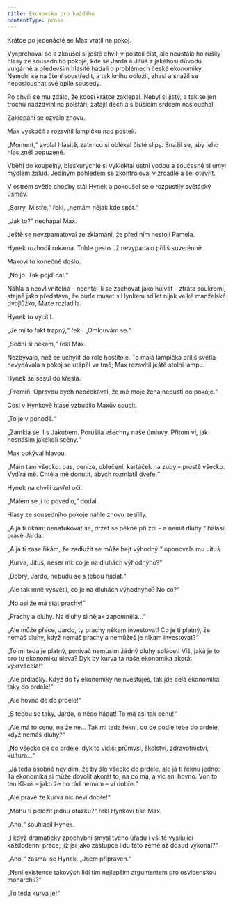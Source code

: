 ```yaml
---
title: Ekonomika pro každého
contentType: prose
---
```


<section>

Krátce po jedenácté se Max vrátil na pokoj.

Vysprchoval se a zkoušel si ještě chvíli v posteli číst, ale neustále ho rušily hlasy ze sousedního pokoje, kde se Jarda a Jituš z jakéhosi důvodu vulgárně a především hlasitě hádali o problémech české ekonomiky. Nemohl se na čtení soustředit, a tak knihu odložil, zhasl a snažil se neposlouchat své opilé sousedy.

Po chvíli se mu zdálo, že kdosi krátce zaklepal. Nebyl si jistý, a tak se jen trochu nadzdvihl na polštáři, zatajil dech a s bušícím srdcem naslouchal.

Zaklepání se ozvalo znovu.

Max vyskočil a rozsvítil lampičku nad postelí.

„Moment,“ zvolal hlasitě, zatímco si oblékal čisté slipy. Snažil se, aby jeho hlas zněl popuzeně.

Vběhl do koupelny, bleskurychle si vykloktal ústní vodou a současně si umyl mýdlem žalud. Jediným pohledem se zkontroloval v zrcadle a šel otevřít.

V ostrém světle chodby stál Hynek a pokoušel se o rozpustilý světácký úsměv.

„Sorry, Mistře,“ řekl, „nemám nějak kde spát.“

„Jak to?“ nechápal Max.

Ještě se nevzpamatoval ze zklamání, že před ním nestojí Pamela.

Hynek rozhodil rukama. Tohle gesto už nevypadalo příliš suverénně.

Maxovi to konečně došlo.

„No jo. Tak pojď dál.“

Náhlá a neovlivnitelná – nechtěl-li se zachovat jako hulvát – ztráta soukromí, stejně jako představa, že bude muset s Hynkem sdílet nijak velké manželské dvojlůžko, Maxe rozladila.

Hynek to vycítil.

„Je mi to fakt trapný,“ řekl. „Omlouvám se.“

„Sedni si někam,“ řekl Max.

Nezbývalo, než se uchýlit do role hostitele. Ta malá lampička příliš světla nevydávala a pokoj se utápěl ve tmě; Max rozsvítil ještě stolní lampu.

Hynek se sesul do křesla.

„Promiň. Opravdu bych neočekával, že mě moje žena nepustí do pokoje.“

Cosi v Hynkově hlase vzbudilo Maxův soucit.

„To je v pohodě.“

„Zamkla se. I s Jakubem. Porušila všechny naše úmluvy. Přitom ví, jak nesnáším jakékoli scény.“

Max pokýval hlavou.

„Mám tam všecko: pas, peníze, oblečení, kartáček na zuby – prostě všecko. Vydírá mě. Chtěla mě donutit, abych rozmlátil dveře.“

Hynek na chvíli zavřel oči.

„Málem se jí to povedlo,“ dodal.

Hlasy ze sousedního pokoje náhle znovu zesílily.

„A já ti řikám: nenafukovat se, držet se pěkně při zdi – a nemít dluhy,“ halasil právě Jarda.

„A já ti zase řikám, že zadlužit se může bejt výhodný!“ oponovala mu Jituš.

„Kurva, Jituš, neser mi: co je na dluhách výhodnýho?“

„Dobrý, Jardo, nebudu se s tebou hádat.“

„Ale tak mně vysvětli, co je na dluhách výhodnýho? No co?“

„No asi že má stát prachy!“

„Prachy a dluhy. Na dluhy si nějak zapomněla…“

„Ale může přece, Jardo, ty prachy někam investovat! Co je ti platný, že nemáš dluhy, když nemáš prachy a nemůžeš je nikam investovat?“

„To mi teda je platný, ponivač nemusim žádný dluhy splácet! Víš, jaká je to pro tu ekonomiku úleva? Dyk by kurva ta naše ekonomika akorát vykrvácela!“

„Ale prdlačky. Když do tý ekonomiky neinvestuješ, tak jde celá ekonomika taky do prdele!“

„Ale hovno de do prdele!“

„S tebou se taky, Jardo, o něco hádat! To má asi tak cenu!“

„Ale má to cenu, ne že ne… Tak mi teda řekni, co de podle tebe do prdele, když nemáš dluhy?“

„No všecko de do prdele, dyk to vidíš: průmysl, školství, zdravo­t­nictví, kultura…“

„Já teda osobně nevidim, že by šlo všecko do prdele, ale já ti řeknu jedno: Ta ekonomika si může dovolit akorát to, na co má, a víc ani hovno. Von to ten Klaus – jako že ho rád nemam – ví dobře.“

„Ale právě že kurva nic neví dobře!“

„Mohu ti položit jednu otázku?“ řekl Hynkovi tiše Max.

„Ano,“ souhlasil Hynek.

„I když dramaticky zpochybní smysl tvého úřadu i vší té vysilující každodenní práce, již jsi jako zástupce lidu této země až dosud vykonal?“

„Ano,“ zasmál se Hynek. „Jsem připraven.“

„Není existence takových lidí tím nejlepším argumentem pro osvícenskou monarchii?“

„To teda kurva je!“

</section>
